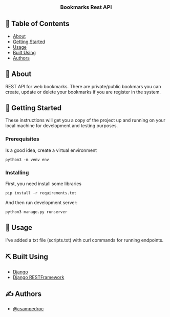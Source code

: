 <h3 align="center">Bookmarks Rest API</h3>

## 📝 Table of Contents

- [About](#about)
- [Getting Started](#getting_started)
- [Usage](#usage)
- [Built Using](#built_using)
- [Authors](#authors)

## 🧐 About <a name = "about"></a>

REST API for web bookmarks. There are private/public bookmars you can create, update or delete your bookmarks if you are register in the system.

## 🏁 Getting Started <a name = "getting_started"></a>

These instructions will get you a copy of the project up and running on your local machine for development and testing purposes. 
### Prerequisites

Is a good idea, create a virtual environment

```
python3 -m venv env
```

### Installing

First, you need install some libraries

```
pip install -r requirements.txt
```

And then run development server:

```
python3 manage.py runserver
```
## 🎈 Usage <a name="usage"></a>

I've added a txt file (scripts.txt) with curl commands for running endpoints.

## ⛏️ Built Using <a name = "built_using"></a>

- [Django](https://www.mongodb.com/)
- [Django RESTFramework](https://expressjs.com/)

## ✍️ Authors <a name = "authors"></a>

- [@csampedroc](https://github.com/csampedroc)